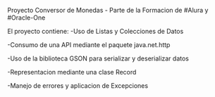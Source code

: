 Proyecto Conversor de Monedas - Parte de la Formacion de #Alura y #Oracle-One

El proyecto contiene:
-Uso de Listas y Colecciones de Datos

-Consumo de una API mediante el paquete java.net.http

-Uso de la biblioteca GSON para serializar y deserializar datos

-Representacion mediante una clase Record

-Manejo de errores y aplicacion de Excepciones
